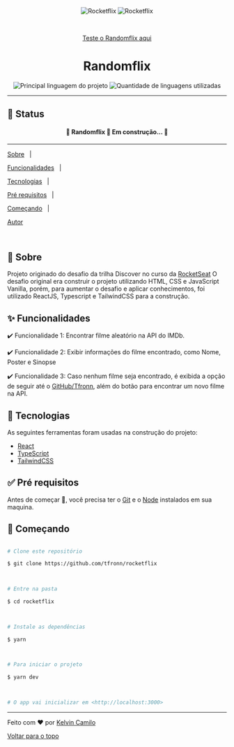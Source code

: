 <div  align="center"  id="top">

<img  src="https://i.imgur.com/heTOA3B.png"  alt="Rocketflix" />
<img  src="https://i.imgur.com/B6QEU20.png"  alt="Rocketflix" />
  

&#xa0;

  

<a href="https://rocketflix-beta.vercel.app/">Teste o Randomflix aqui</a>

</div>

  

<h1  align="center">Randomflix</h1>

  

<p  align="center">

<img  alt="Principal linguagem do projeto"  src="https://img.shields.io/github/languages/top/tfronn/rocketflix?color=56BEB8">

  

<img  alt="Quantidade de linguagens utilizadas"  src="https://img.shields.io/github/languages/count/tfronn/rocketflix?color=56BEB8">

 

___



</p>

  

## 🚧 Status

  

<h4 align="center">

🚧 Randomflix 🚀 Em construção... 🚧

</h4>

  

<hr>

  

<p  align="center">

<a  href="#dart-sobre">Sobre</a> &#xa0; | &#xa0;

<a  href="#sparkles-funcionalidades">Funcionalidades</a> &#xa0; | &#xa0;

<a  href="#rocket-tecnologias">Tecnologias</a> &#xa0; | &#xa0;

<a  href="#white_check_mark-pré-requisitos">Pré requisitos</a> &#xa0; | &#xa0;

<a  href="#checkered_flag-começando">Começando</a> &#xa0; | &#xa0;

<a  href="https://github.com/tfronn"  target="_blank">Autor</a>

</p>

  

<br>

  

## :dart: Sobre ##

  

Projeto originado do desafio da trilha Discover no curso da [RocketSeat](http://rocketseat.com.br)
O desafio original era construir o projeto utilizando HTML, CSS e JavaScript Vanilla, porém, para aumentar o desafio e aplicar conhecimentos, foi utilizado ReactJS, Typescript e TailwindCSS para a construção.

  

## :sparkles: Funcionalidades ##

  

:heavy_check_mark: Funcionalidade 1: Encontrar filme aleatório na API do IMDb.

:heavy_check_mark: Funcionalidade 2: Exibir informações do filme encontrado, como Nome, Poster e Sinopse

:heavy_check_mark: Funcionalidade 3: Caso nenhum filme seja encontrado, é exibida a opção de seguir até o [GitHub/Tfronn](https://github.com/tfronn), além do botão para encontrar um novo filme na API.

  

## :rocket: Tecnologias ##

  

As seguintes ferramentas foram usadas na construção do projeto:

  
- [React](https://pt-br.reactjs.org/)
- [TypeScript](https://www.typescriptlang.org/)
- [TailwindCSS](https://tailwindcss.com/)

  

## :white_check_mark: Pré requisitos ##

  

Antes de começar :checkered_flag:, você precisa ter o [Git](https://git-scm.com) e o [Node](https://nodejs.org/en/) instalados em sua maquina.

  

## :checkered_flag: Começando ##

  

```bash

# Clone este repositório

$ git clone https://github.com/tfronn/rocketflix

  

# Entre na pasta

$ cd rocketflix

  

# Instale as dependências

$ yarn

  

# Para iniciar o projeto

$ yarn dev

  

# O app vai inicializar em <http://localhost:3000>

```

  

___

Feito com :heart: por <a  href="https://github.com/tfronn"  target="_blank">Kelvin Camilo</a>

  



  

<a  href="#top">Voltar para o topo</a>
